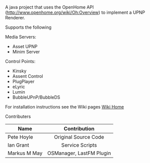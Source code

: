 A java project that uses the OpenHome API (http://www.openhome.org/wiki/Oh:Overview) to implement a UPNP Renderer.

Supports the following

Media Servers:
* Asset UPNP  
* Minim Server   

Control Points:
 * Kinsky  
 * Assent Control  
 * PlugPlayer  
 * eLyric  
 * Lumin  
 * BubbleUPnP/BubbleDS      


For installation instructions see the Wiki pages [Wiki Home](https://github.com/PeteManchester/MediaPlayer/wiki)

Contributers

| Name        | Contribution           |
| ------------- |:-------------:| 
| Pete Hoyle      | Original Source Code | 
| Ian Grant      | Service Scripts      | 
| Markus M May      | OSManager, LastFM Plugin      | 
